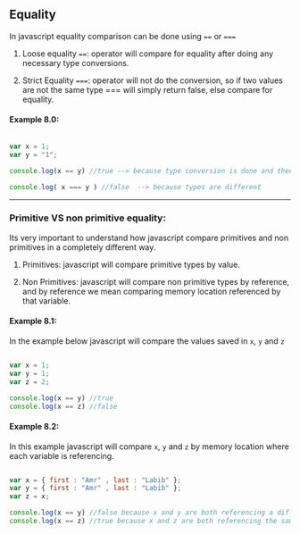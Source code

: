 ## Equality

In javascript equality comparison can be done using `==` or `===`

1. Loose equality `==`:  operator will compare for equality after doing any necessary type conversions.

2. Strict Equality `===`:  operator will not do the conversion, so if two values are not the same type === will simply return false, else compare for equality.


#### Example 8.0:

```javascript

var x = 1;
var y = "1";

console.log(x == y) //true --> because type conversion is done and then values are compared

console.log( x === y ) //false  --> because types are different

```

---

### Primitive VS non primitive equality:

Its very important to understand how javascript compare primitives and non primitives in a completely different way.

1. Primitives: javascript will compare primitive types by value.

2. Non Primitives: javascript will compare non primitive types by reference, and by reference we mean comparing memory location referenced by that variable.


#### Example 8.1:

In the example below javascript will compare the values saved in `x`, `y` and `z`

```javascript

var x = 1;
var y = 1;
var z = 2;

console.log(x == y) //true
console.log(x == z) //false


```

#### Example 8.2:

In this example javascript will compare `x`, `y` and `z` by memory location where each variable is referencing.

```javascript

var x = { first : "Amr" , last : "Labib" };
var y = { first : "Amr" , last : "Labib" };
var z = x;

console.log(x == y) //false because x and y are both referencing a different memory location regardless of the object value.
console.log(x == z) //true because x and z are both referencing the same memory location
```

